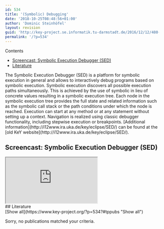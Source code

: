 ```yaml
---
id: 534
title: '(Symbolic) Debugging'
date: '2018-10-25T08:48:56+01:00'
author: 'Dominic Steinhöfel'
layout: revision
guid: 'http://key-project.se.informatik.tu-darmstadt.de/2016/12/12/480-autosave-v1/'
permalink: '/?p=534'
---
```


<div class="row"><div class="col-md-3 col-md-push-9"><div class="no_bullets" id="toc_container">Contents

- [Screencast: Symbolic Execution Debugger (SED)](#Screencast_Symbolic_Execution_Debugger_SED)
- [Literature](#Literature)

</div></div><div class="col-md-9 col-md-pull-3">The Symbolic Execution Debugger (SED) is a platform for symbolic execution in general and allows to interactively debug programs based on symbolic execution. Symbolic execution discovers all possible execution paths simultaneously. This is achieved by the use of symbolic in lieu of concrete values resulting in a symbolic execution tree. Each node in the symbolic execution tree provides the full state and related information such as the symbolic call stack or the path conditions under which the node is reached. Execution can start at any method or at any statement without setting up a context. Navigation is realized using classic debugger functionality, including stepwise execution or breakpoints. [Additional information](http://i12www.ira.uka.de/key/eclipse/SED/) can be found at the [old KeY website](http://i12www.ira.uka.de/key/eclipse/SED/).

## <span id="Screencast_Symbolic_Execution_Debugger_SED">Screencast: Symbolic Execution Debugger (SED)</span>

<div class="embed-responsive embed-responsive-16by9"><iframe class="embed-responsive-item" src="https://www.youtube.com/embed/xvKGVyU92MY"></iframe></div>## <span id="Literature">Literature</span>

<div class="teachpress_pub_list"><form method="get" name="tppublistform"><a id="tppubs" name="tppubs"></a>[Show all](https://www.key-project.org/?p=534?#tppubs "Show all")

</form><div class="teachpress_message_error">Sorry, no publications matched your criteria.

</div></div></div></div>
